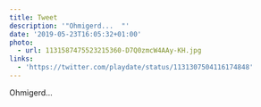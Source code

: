 ```yaml
---
title: Tweet
description: '"Ohmigerd...  "'
date: '2019-05-23T16:05:32+01:00'
photo:
  - url: 1131587475523215360-D7Q0zmcW4AAy-KH.jpg
links:
  - 'https://twitter.com/playdate/status/1131307504116174848'
---
```

Ohmigerd...  
